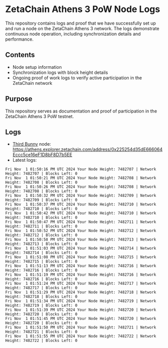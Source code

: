 # ZetaChain Athens 3 PoW Node Logs
This repository contains logs and proof that we have successfully set up and run a node on the ZetaChain Athens 3 network. The logs demonstrate continuous node operation, including synchronization details and performance.

## Contents
- Node setup information
- Synchronization logs with block height details
- Ongoing proof of work logs to verify active participation in the ZetaChain network

## Purpose
This repository serves as documentation and proof of participation in the ZetaChain Athens 3 PoW testnet.

## Logs

- [Third Bunny](https://thirdbunny.xyz/) node: https://athens.explorer.zetachain.com/address/0x225254d35dE666064Eccc5ce16eF1D8bF8D7b5EE
- Latest logs:
```
Fri Nov  1 01:50:16 PM UTC 2024 Your Node Height: 7482707 | Network Height: 7482707 | Blocks Left: 0
Fri Nov  1 01:50:21 PM UTC 2024 Your Node Height: 7482708 | Network Height: 7482708 | Blocks Left: 0
Fri Nov  1 01:50:26 PM UTC 2024 Your Node Height: 7482708 | Network Height: 7482708 | Blocks Left: 0
Fri Nov  1 01:50:32 PM UTC 2024 Your Node Height: 7482709 | Network Height: 7482709 | Blocks Left: 0
Fri Nov  1 01:50:37 PM UTC 2024 Your Node Height: 7482710 | Network Height: 7482710 | Blocks Left: 0
Fri Nov  1 01:50:42 PM UTC 2024 Your Node Height: 7482710 | Network Height: 7482710 | Blocks Left: 0
Fri Nov  1 01:50:47 PM UTC 2024 Your Node Height: 7482711 | Network Height: 7482711 | Blocks Left: 0
Fri Nov  1 01:50:52 PM UTC 2024 Your Node Height: 7482712 | Network Height: 7482712 | Blocks Left: 0
Fri Nov  1 01:50:58 PM UTC 2024 Your Node Height: 7482713 | Network Height: 7482713 | Blocks Left: 0
Fri Nov  1 01:51:03 PM UTC 2024 Your Node Height: 7482714 | Network Height: 7482714 | Blocks Left: 0
Fri Nov  1 01:51:08 PM UTC 2024 Your Node Height: 7482715 | Network Height: 7482715 | Blocks Left: 0
Fri Nov  1 01:51:13 PM UTC 2024 Your Node Height: 7482716 | Network Height: 7482716 | Blocks Left: 0
Fri Nov  1 01:51:19 PM UTC 2024 Your Node Height: 7482716 | Network Height: 7482716 | Blocks Left: 0
Fri Nov  1 01:51:24 PM UTC 2024 Your Node Height: 7482717 | Network Height: 7482717 | Blocks Left: 0
Fri Nov  1 01:51:29 PM UTC 2024 Your Node Height: 7482718 | Network Height: 7482718 | Blocks Left: 0
Fri Nov  1 01:51:34 PM UTC 2024 Your Node Height: 7482719 | Network Height: 7482719 | Blocks Left: 0
Fri Nov  1 01:51:39 PM UTC 2024 Your Node Height: 7482720 | Network Height: 7482720 | Blocks Left: 0
Fri Nov  1 01:51:45 PM UTC 2024 Your Node Height: 7482720 | Network Height: 7482720 | Blocks Left: 0
Fri Nov  1 01:51:50 PM UTC 2024 Your Node Height: 7482721 | Network Height: 7482721 | Blocks Left: 0
Fri Nov  1 01:51:55 PM UTC 2024 Your Node Height: 7482722 | Network Height: 7482722 | Blocks Left: 0
```
